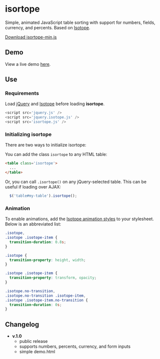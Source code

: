isortope
========

Simple, animated JavaScript table sorting with support for numbers, fields, currency, and percents.  Based on [Isotope](http://isotope.metafizzy.co/).

[Download isortope-min.js](https://raw.github.com/KurtPreston/isortope/master/isortope-min.js)

Demo
----
View a live demo [here](http://www.kurtpreston.com/isortope).

Use
---
### Requirements
Load [jQuery](http://jquery.com/) and [Isotope](http://isotope.metafizzy.co/) before loading **isortope**.

```javascript
<script src='jquery.js' />
<script src='jquery.isotope.js' />
<script src='isortope.js' />
```

### Initializing isortope
There are two ways to initialize isortope:

You can add the class `isortope` to any HTML table:
```html
<table class='isortope'>
  ...
</table>
```

Or, you can call `.isortope()` on any jQuery-selected table.  This can be useful if loading over AJAX:
```javascript
  $('table#my-table').isortope();
```

### Animation
To enable animations, add the [Isotope animation styles](http://isotope.metafizzy.co/docs/animating.html) to your stylesheet.  Below is an abbreviated list:

```css
.isotope,
.isotope .isotope-item {
  transition-duration: 0.8s;
}

.isotope {
  transition-property: height, width;
}

.isotope .isotope-item {
  transition-property: transform, opacity;
}

.isotope.no-transition,
.isotope.no-transition .isotope-item,
.isotope .isotope-item.no-transition {
  transition-duration: 0s;
}
```

Changelog
---
+ **v.1.0**
  - public release
  - supports numbers, percents, currency, and form inputs
  - simple demo.html
